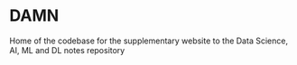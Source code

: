 # DAMN
Home of the codebase for the supplementary website to the Data Science, AI, ML and DL notes repository
